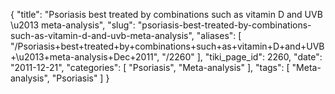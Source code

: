 {
    "title": "Psoriasis best treated by combinations such as vitamin D and UVB \u2013 meta-analysis",
    "slug": "psoriasis-best-treated-by-combinations-such-as-vitamin-d-and-uvb-meta-analysis",
    "aliases": [
        "/Psoriasis+best+treated+by+combinations+such+as+vitamin+D+and+UVB+\u2013+meta-analysis+Dec+2011",
        "/2260"
    ],
    "tiki_page_id": 2260,
    "date": "2011-12-21",
    "categories": [
        "Psoriasis",
        "Meta-analysis"
    ],
    "tags": [
        "Meta-analysis",
        "Psoriasis"
    ]
}